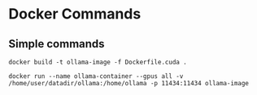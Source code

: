 # Docker Commands

## Simple commands
```
docker build -t ollama-image -f Dockerfile.cuda .
```

```
docker run --name ollama-container --gpus all -v /home/user/datadir/ollama:/home/ollama -p 11434:11434 ollama-image
```